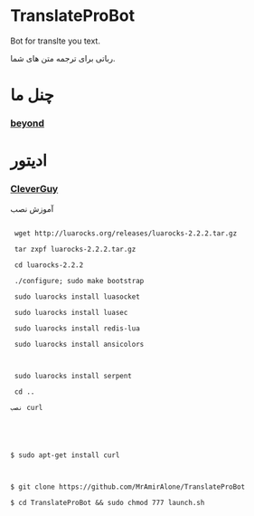 # TranslateProBot
Bot for translte you text.



رباتی برای ترجمه متن های شما.



</pre>
<h1>چنل ما</h1>
<a href="telegram.me/beyondteam"><h3>beyond</h3></a>
<h1>ادیتور</h1>
<a href="telegram.me/MRAmirAlone"><h3>CleverGuy</h3></a>



آموزش نصب



```

 wget http://luarocks.org/releases/luarocks-2.2.2.tar.gz

 tar zxpf luarocks-2.2.2.tar.gz

 cd luarocks-2.2.2

 ./configure; sudo make bootstrap

 sudo luarocks install luasocket

 sudo luarocks install luasec

 sudo luarocks install redis-lua

 sudo luarocks install ansicolors



 sudo luarocks install serpent

 cd ..

```




````
نصب curl





$ sudo apt-get install curl



$ git clone https://github.com/MrAmirAlone/TranslateProBot

$ cd TranslateProBot && sudo chmod 777 launch.sh

````

